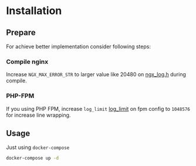 # Installation

## Prepare

For achieve better implementation consider following steps:

### Compile nginx

Increase `NGX_MAX_ERROR_STR` to larger value like 20480 on [ngx_log.h](https://github.com/nginx/nginx/blob/master/src/core/ngx_log.h) during compile.

### PHP-FPM

If you using PHP FPM, increase `log_limit` [log_limit](https://www.php.net/manual/en/install.fpm.configuration.php#log-limit) on fpm config to `1048576` for increase line wrapping.

## Usage

Just using `docker-compose`

```bash
docker-compose up -d
```
